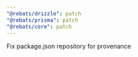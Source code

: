 ```yaml
---
"@rebats/drizzle": patch
"@rebats/prisma": patch
"@rebats/core": patch
---
```


Fix package.json repository for provenance
